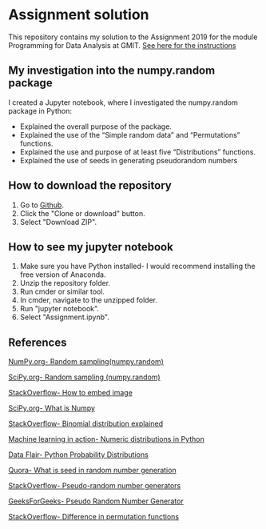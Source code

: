 # Assignment solution

This repository contains my solution to the Assignment 2019 for the module Programming for Data Analysis at GMIT.
[See here for the instructions](https://github.com/brianmcginley/ProgDA/raw/master/ProgDA_Assignment.pdf)

## My investigation into the numpy.random package

I created a Jupyter notebook, where I investigated the numpy.random package in Python:

* Explained the overall purpose of the package.
* Explained the use of the “Simple random data” and “Permutations” functions.
* Explained the use and purpose of at least five “Distributions” functions.
* Explained the use of seeds in generating pseudorandom numbers

## How to download the repository

1. Go to [Github](https://github.com/amacuga/progda-assignment).
2. Click the "Clone or download" button.
3. Select "Download ZIP".

## How to see my jupyter notebook

1. Make sure you have Python installed- I would recommend installing the free version of Anaconda.
2. Unzip the repository folder.
2. Run cmder or similar tool.
3. In cmder, navigate to the unzipped folder.
4. Run "jupyter notebook".
5. Select "Assignment.ipynb".

## References

[NumPy.org- Random sampling(numpy.random)](https://numpy.org/devdocs/reference/random/index.html)

[SciPy.org- Random sampling (numpy.random)](https://docs.scipy.org/doc/numpy-1.15.4/reference/routines.random.html)

[StackOverflow- How to embed image](https://stackoverflow.com/questions/32370281/how-to-embed-image-or-picture-in-jupyter-notebook-either-from-a-local-machine-o)

[SciPy.org- What is Numpy](https://docs.scipy.org/doc/numpy/user/whatisnumpy.html)

[StackOverflow- Binomial distribution explained](https://stackoverflow.com/a/27644817)

[Machine learning in action- Numeric distributions in Python](https://appliedmachinelearning.blog/2018/08/31/lets-talk-about-numeric-distributions-python/)

[Data Flair- Python Probability Distributions](https://data-flair.training/blogs/python-probability-distributions/)

[Quora- What is seed in random number generation](https://www.quora.com/What-is-seed-in-random-number-generation)

[StackOverflow- Pseudo-random number generators](https://stackoverflow.com/a/22639752)

[GeeksForGeeks- Pseudo Random Number Generator](https://www.geeksforgeeks.org/pseudo-random-number-generator-prng/)

[StackOverflow- Difference in permutation functions](https://stackoverflow.com/a/15474335)